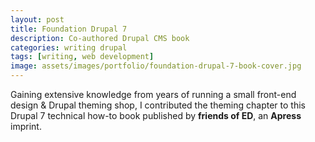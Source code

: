```yaml
---
layout: post
title: Foundation Drupal 7
description: Co-authored Drupal CMS book
categories: writing drupal
tags: [writing, web development]
image: assets/images/portfolio/foundation-drupal-7-book-cover.jpg
---
```


Gaining extensive knowledge from years of running a small front-end design & Drupal theming shop, I contributed the theming chapter to this Drupal 7 technical how-to book published by **friends of ED**, an **Apress** imprint.

